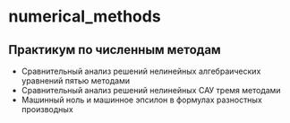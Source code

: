 # numerical_methods

## Практикум по численным методам
* Сравнительный анализ решений нелинейных алгебраических уравнений пятью методами
* Сравнительный анализ решений нелинейных САУ тремя методами
* Машинный ноль и машинное эпсилон в формулах разностных производных
